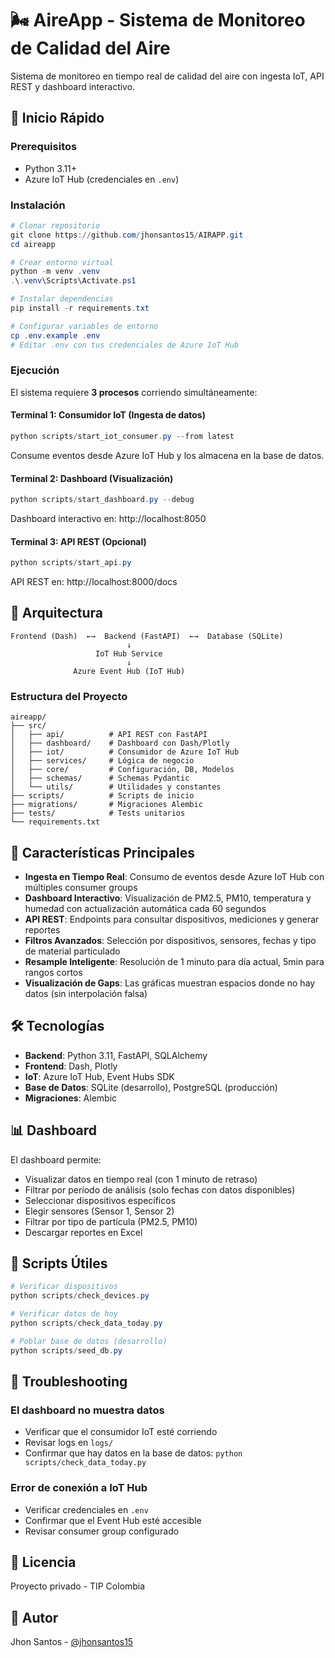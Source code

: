 # 🌬️ AireApp - Sistema de Monitoreo de Calidad del Aire

Sistema de monitoreo en tiempo real de calidad del aire con ingesta IoT, API REST y dashboard interactivo.

## 🚀 Inicio Rápido

### Prerequisitos

- Python 3.11+
- Azure IoT Hub (credenciales en `.env`)

### Instalación

```powershell
# Clonar repositorio
git clone https://github.com/jhonsantos15/AIRAPP.git
cd aireapp

# Crear entorno virtual
python -m venv .venv
.\.venv\Scripts\Activate.ps1

# Instalar dependencias
pip install -r requirements.txt

# Configurar variables de entorno
cp .env.example .env
# Editar .env con tus credenciales de Azure IoT Hub
```

### Ejecución

El sistema requiere **3 procesos** corriendo simultáneamente:

#### Terminal 1: Consumidor IoT (Ingesta de datos)
```powershell
python scripts/start_iot_consumer.py --from latest
```
Consume eventos desde Azure IoT Hub y los almacena en la base de datos.

#### Terminal 2: Dashboard (Visualización)
```powershell
python scripts/start_dashboard.py --debug
```
Dashboard interactivo en: http://localhost:8050

#### Terminal 3: API REST (Opcional)
```powershell
python scripts/start_api.py
```
API REST en: http://localhost:8000/docs

## 📁 Arquitectura

```
Frontend (Dash)  ←→  Backend (FastAPI)  ←→  Database (SQLite)
                          ↓
                   IoT Hub Service
                          ↓
              Azure Event Hub (IoT Hub)
```

### Estructura del Proyecto

```
aireapp/
├── src/
│   ├── api/          # API REST con FastAPI
│   ├── dashboard/    # Dashboard con Dash/Plotly
│   ├── iot/          # Consumidor de Azure IoT Hub
│   ├── services/     # Lógica de negocio
│   ├── core/         # Configuración, DB, Modelos
│   ├── schemas/      # Schemas Pydantic
│   └── utils/        # Utilidades y constantes
├── scripts/          # Scripts de inicio
├── migrations/       # Migraciones Alembic
├── tests/            # Tests unitarios
└── requirements.txt
```

## 🔑 Características Principales

- **Ingesta en Tiempo Real**: Consumo de eventos desde Azure IoT Hub con múltiples consumer groups
- **Dashboard Interactivo**: Visualización de PM2.5, PM10, temperatura y humedad con actualización automática cada 60 segundos
- **API REST**: Endpoints para consultar dispositivos, mediciones y generar reportes
- **Filtros Avanzados**: Selección por dispositivos, sensores, fechas y tipo de material particulado
- **Resample Inteligente**: Resolución de 1 minuto para día actual, 5min para rangos cortos
- **Visualización de Gaps**: Las gráficas muestran espacios donde no hay datos (sin interpolación falsa)

## 🛠️ Tecnologías

- **Backend**: Python 3.11, FastAPI, SQLAlchemy
- **Frontend**: Dash, Plotly
- **IoT**: Azure IoT Hub, Event Hubs SDK
- **Base de Datos**: SQLite (desarrollo), PostgreSQL (producción)
- **Migraciones**: Alembic

## 📊 Dashboard

El dashboard permite:
- Visualizar datos en tiempo real (con 1 minuto de retraso)
- Filtrar por período de análisis (solo fechas con datos disponibles)
- Seleccionar dispositivos específicos
- Elegir sensores (Sensor 1, Sensor 2)
- Filtrar por tipo de partícula (PM2.5, PM10)
- Descargar reportes en Excel

## 🔧 Scripts Útiles

```powershell
# Verificar dispositivos
python scripts/check_devices.py

# Verificar datos de hoy
python scripts/check_data_today.py

# Poblar base de datos (desarrollo)
python scripts/seed_db.py
```

## 🐛 Troubleshooting

### El dashboard no muestra datos
- Verificar que el consumidor IoT esté corriendo
- Revisar logs en `logs/`
- Confirmar que hay datos en la base de datos: `python scripts/check_data_today.py`

### Error de conexión a IoT Hub
- Verificar credenciales en `.env`
- Confirmar que el Event Hub esté accesible
- Revisar consumer group configurado

## 📝 Licencia

Proyecto privado - TIP Colombia

## 👥 Autor

Jhon Santos - [@jhonsantos15](https://github.com/jhonsantos15)
